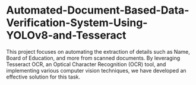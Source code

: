 # Automated-Document-Based-Data-Verification-System-Using-YOLOv8-and-Tesseract
This project focuses on automating the extraction of details such as Name, Board of Education, and more from scanned documents. By leveraging Tesseract OCR, an Optical Character Recognition (OCR) tool, and implementing various computer vision techniques, we have developed an effective solution for this task.
